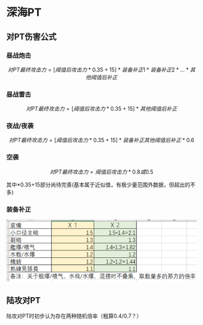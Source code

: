 # 深海PT

## 对PT伤害公式

### 昼战炮击 

$$
对PT最终攻击力=[阈值后攻击力*0.35+15]*装备补正1*装备补正2*…*其他阈值后补正
$$

### 昼战雷击 

$$
对PT最终攻击力=[阈值后攻击力*0.35+15]*其他阈值后补正
$$

### 夜战/夜袭 

$$
对PT最终攻击力=[阈值后攻击力*0.35+15]*装备补正其他阈值后补正*0.6
$$

### 空袭 

$$
对PT最终攻击力=阈值后攻击力*0.8或0.5
$$

其中\*0.35+15部分尚待完善\(基本属于近似值，有极少量范围外数据，但超出的不多\) 

### 装备补正

![&#x88C5;&#x5907;&#x8865;&#x6B63;](../.gitbook/assets/image%20%282%29.png)

## 陆攻对PT

陆攻对PT时初步认为存在两种随机倍率（粗算0.4/0.7？）

